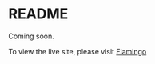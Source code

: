 # README

Coming soon.

To view the live site, please visit  <a href="pinkflamingo.herokuapp.com">Flamingo</a>
